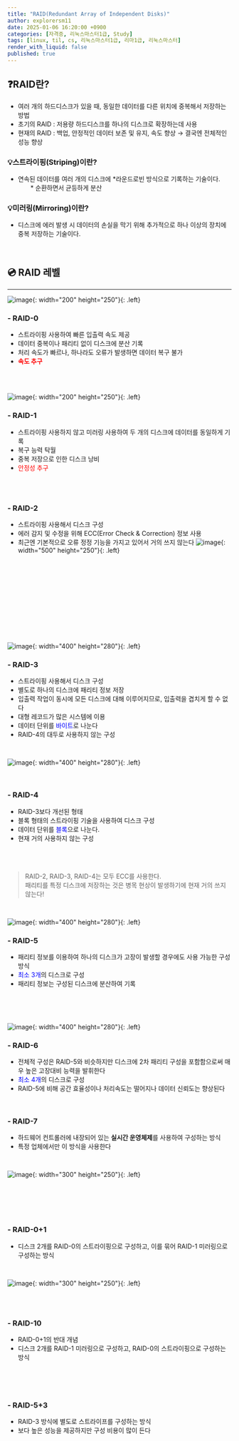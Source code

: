 ```yaml
---
title: "RAID(Redundant Array of Independent Disks)"
author: explorersm11
date: 2025-01-06 16:20:00 +0900
categories: [자격증, 리눅스마스터1급, Study]
tags: [linux, til, cs, 리눅스마스터1급, 리마1급, 리눅스마스터]
render_with_liquid: false
published: true
---  
```


## ❓RAID란?
- 여러 개의 하드디스크가 있을 때, 동일한 데이터를 다른 위치에 중복해서 저장하는 방법
- 초기의 RAID : 저용량 하드디스크를 하나의 디스크로 확장하는데 사용
- 현재의 RAID : 백업, 안정적인 데이터 보존 및 유지, 속도 향상 → 결국엔 전체적인 성능 향상

### 💡스트라이핑(Striping)이란?
- 연속된 데이터를 여러 개의 디스크에 *라운드로빈 방식으로 기록하는 기술이다.<br>
        　　* 순환하면서 균등하게 분산

### 💡미러링(Mirroring)이란?
- 디스크에 에러 발생 시 데이터의 손실을 막기 위해 추가적으로 하나 이상의 장치에 중복 저장하는 기술이다.

<br>

## 💿 RAID 레벨
---

![image](https://github.com/user-attachments/assets/a8b897ae-aff6-4389-8232-bbe09ff55218){: width="200" height="250"}{: .left}
<br>

### **- RAID-0**
- 스트라이핑 사용하여 빠른 입출력 속도 제공
- 데이터 중복이나 패리티 없이 디스크에 분산 기록
- 처리 속도가 빠르나, 하나라도 오류가 발생하면 데이터 복구 불가
- <span style = "color : red">**속도 추구**</span>

<br><br>

![image](https://github.com/user-attachments/assets/a2d18ff5-ae65-4632-8a58-3dc6bf4dbce4){: width="200" height="250"}{: .left}
<br>

### **- RAID-1**
- 스트라이핑 사용하지 않고 미러링 사용하여 두 개의 디스크에 데이터를 동일하게 기록
- 복구 능력 탁월
- 중복 저장으로 인한 디스크 낭비
- <span style = "color : red">안정성 추구</span>

<br><br>

### **- RAID-2**
- 스트라이핑 사용해서 디스크 구성
- 에러 감지 및 수정을 위해 ECC(Error Check & Correction) 정보 사용
- 최근엔 기본적으로 오류 정정 기능을 가지고 있어서 거의 쓰지 않는다
![image](https://github.com/user-attachments/assets/df96b531-26da-4ac6-87b5-2358deaba69e){: width="500" height="250"}{: .left}

<br><br><br><br><br><br><br><br><br><br>

![image](https://github.com/user-attachments/assets/74ebd909-c6b9-4a6d-827d-8ea6ba328b63){: width="400" height="280"}{: .left}

### **- RAID-3**

- 스트라이핑 사용해서 디스크 구성
- 별도로 하나의 디스크에 패리티 정보 저장
- 입출력 작업이 동시에 모든 디스크에 대해 이루어지므로, 입출력을 겹치게 할 수 없다
- 대형 레코드가 많은 시스템에 이용
- 데이터 단위를 <span style = "color : blue">바이트</span>로 나눈다
- RAID-4의 대두로 사용하지 않는 구성

<br>

![image](https://github.com/user-attachments/assets/4b912452-cdfa-467e-a8e5-84450f95080b){: width="400" height="280"}{: .left}

<br>

### **- RAID-4**
- RAID-3보다 개선된 형태
- 블록 형태의 스트라이핑 기술을 사용하여 디스크 구성
- 데이터 단위를 <span style = "color : blue">블록</span>으로 나눈다.
- 현재 거의 사용하지 않는 구성
<br><br><br><br>

>RAID-2, RAID-3, RAID-4는 모두 ECC를 사용한다. <br>
>패리티를 특정 디스크에 저장하는 것은 병목 현상이 발생하기에 현재 거의 쓰지 않는다!

<br>

![image](https://github.com/user-attachments/assets/adeda9df-58c9-4da7-8145-ec20d9271fd5){: width="400" height="280"}{: .left}
<br>

### **- RAID-5**
- 패리티 정보를 이용하여 하나의 디스크가 고장이 발생할 경우에도 사용 가능한 구성 방식
- <span style = "color : blue">최소 3개</span>의 디스크로 구성
- 패리티 정보는 구성된 디스크에 분산하여 기록

<br><br><br>

![image](https://github.com/user-attachments/assets/b9341fb2-6133-4ebd-836b-feeb87e3c0d4){: width="400" height="280"}{: .left}
<br>

### **- RAID-6**
- 전체적 구성은 RAID-5와 비슷하지만 디스크에 2차 패리티 구성을 포함함으로써 매우 높은 고장대비 능력을 발휘한다
- <span style = "color : blue">최소 4개</span>의 디스크로 구성
- RAID-5에 비해 공간 효율성이나 처리속도는 떨어지나 데이터 신뢰도는 향상된다

<br>

### **- RAID-7**
- 하드웨어 컨트롤러에 내장되어 있는 **실시간 운영체제**를 사용하여 구성하는 방식
- 특정 업체에서만 이 방식을 사용한다

<br>

![image](https://github.com/user-attachments/assets/1186c667-2e2b-48a7-a9b2-745e647d4178){: width="300" height="250"}{: .left}

<br><br><br><br>

### **- RAID-0+1**
- 디스크 2개를 RAID-0의 스트라이핑으로 구성하고, 이를 묶어 RAID-1 미러링으로 구성하는 방식

<br>

![image](https://github.com/user-attachments/assets/c736a447-3ea1-4a14-b68e-a61b07007c1b){: width="300" height="250"}{: .left}

<br><br>

### **- RAID-10**
- RAID-0+1의 반대 개념
- 디스크 2개를 RAID-1 미러링으로 구성하고, RAID-0의 스트라이핑으로 구성하는 방식

<br><br><br>

### **- RAID-5+3**
- RAID-3 방식에 별도로 스트라이프를 구성하는 방식
- 보다 높은 성능을 제공하지만 구성 비용이 많이 든다